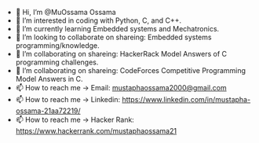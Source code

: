 - 👋 Hi, I’m @MuOssama Ossama
- 👀 I’m interested in coding with Python, C, and C++.
- 🌱 I’m currently learning Embedded systems and Mechatronics.
- 💞️ I’m looking to collaborate on shareing: Embedded systems programming/knowledge. 
- 💞️ I’m collaborating on shareing: HackerRack Model Answers of C programming challenges. 
- 💞️ I’m collaborating on shareing: CodeForces Competitive Programming Model Answers in C.
- 📫 How to reach me -> Email: mustaphaossama2000@gmail.com
- 📫 How to reach me -> Linkedin: https://www.linkedin.com/in/mustapha-ossama-21aa72219/ 
- 📫 How to reach me -> Hacker Rank: https://www.hackerrank.com/mustaphaossama21


